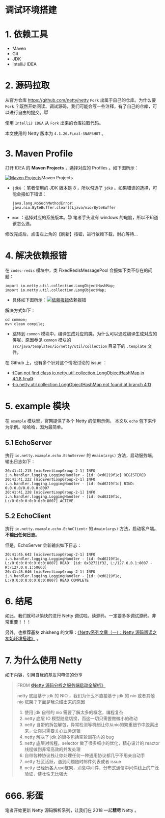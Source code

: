 # 调试环境搭建

# 1. 依赖工具

- Maven
- Git
- JDK
- IntelliJ IDEA

# 2. 源码拉取

从官方仓库 https://github.com/netty/netty `Fork` 出属于自己的仓库。为什么要 `Fork` ？既然开始阅读、调试源码，我们可能会写一些注释，有了自己的仓库，可以进行自由的提交。😈

使用 `IntelliJ IDEA` 从 `Fork` 出来的仓库拉取代码。

本文使用的 Netty 版本为 `4.1.26.Final-SNAPSHOT` 。

# 3. Maven Profile

打开 IDEA 的 **Maven Projects** ，选择对应的 Profiles 。如下图所示：

[![Maven Projects](http://static.iocoder.cn/images/Netty/2018_01_01/01.png)](http://static.iocoder.cn/images/Netty/2018_01_01/01.png)Maven Projects

- `jdk8` ：笔者使用的 JDK 版本是 8 ，所以勾选了 `jdk8` 。如果错误的选择，可能会报如下错误：

  ```
  java.lang.NoSuchMethodError: java.nio.ByteBuffer.clear()Ljava/nio/ByteBuffer
  ```

- `mac` ：选择对应的系统版本。😈 笔者手头没有 windows 的电脑，所以不知道该怎么选。

修改完成后，点击左上角的【刷新】按钮，进行依赖下载，耐心等待…

# 4. 解决依赖报错

在 `codec-redis` 模块中，类 FixedRedisMessagePool 会报如下类不存在的问题：

```
import io.netty.util.collection.LongObjectHashMap;
import io.netty.util.collection.LongObjectMap;
```

- 具体如下图所示：[![依赖报错](http://static.iocoder.cn/images/Netty/2018_01_01/02.png)](http://static.iocoder.cn/images/Netty/2018_01_01/02.png)依赖报错

解决方式如下：

```
cd common;
mvn clean compile;
```

- 跳转到 `common` 模块中，编译生成对应的类。为什么可以通过编译生成对应的类呢，原因参见 `common` 模块的 `src/java/templates/io/netty/util/collection` 目录下的 `.template` 文件。

在 Github 上，也有多个针对这个情况讨论的 issue ：

- [《Can not find class io.netty.util.collection.LongObjectHashMap in 4.1.8.final》](https://github.com/netty/netty/issues/7518)
- [《io.netty.util.collection.LongObjectHashMap not found at branch 4.1》](https://github.com/netty/netty/issues/5447)

# 5. example 模块

在 `example` 模块里，官网提供了多个 Netty 的使用示例。
本文以 `echo` 包下来作为示例。哈哈哈，因为最简单。

## 5.1 EchoServer

执行 `io.netty.example.echo.EchoServer` 的 `#main(args)` 方法，启动服务端。输出日志如下：

```
20:41:41.215 [nioEventLoopGroup-2-1] INFO  i.n.handler.logging.LoggingHandler - [id: 0xd0219f1c] REGISTERED
20:41:41.222 [nioEventLoopGroup-2-1] INFO  i.n.handler.logging.LoggingHandler - [id: 0xd0219f1c] BIND: 0.0.0.0/0.0.0.0:8007
20:41:41.228 [nioEventLoopGroup-2-1] INFO  i.n.handler.logging.LoggingHandler - [id: 0xd0219f1c, L:/0:0:0:0:0:0:0:0:8007] ACTIVE
```

## 5.2 EchoClient

执行 `io.netty.example.echo.EchoClientr` 的 `#main(args)` 方法，启动客户端。**不输出任何日志**。

但是，EchoServer 会新输出如下日志：

```
20:41:45.642 [nioEventLoopGroup-2-1] INFO  i.n.handler.logging.LoggingHandler - [id: 0xd0219f1c, L:/0:0:0:0:0:0:0:0:8007] READ: [id: 0x32721f32, L:/127.0.0.1:8007 - R:/127.0.0.1:50663]
20:41:45.646 [nioEventLoopGroup-2-1] INFO  i.n.handler.logging.LoggingHandler - [id: 0xd0219f1c, L:/0:0:0:0:0:0:0:0:8007] READ COMPLETE
```

# 6. 结尾

如此，我们就可以愉快的进行 Netty 调试啦。读源码，一定要多多调试源码。非常重要！！！

另外，也推荐基友 zhisheng 的文章：[《Netty系列文章（一）：Netty 源码阅读之初始环境搭建》](http://www.54tianzhisheng.cn/2017/12/08/netty-01-env/) 。

# 7. 为什么使用 Netty

如下内容，引用自我的基友闪电侠的分享

> FROM [《Netty 源码分析之服务端启动全解析》](https://www.jianshu.com/p/c5068caab217)
>
> netty 底层基于 jdk 的 NIO ，我们为什么不直接基于 jdk 的 nio 或者其他 nio 框架？下面是我总结出来的原因
>
> 1. 使用 jdk 自带的 nio 需要了解太多的概念，编程复杂
> 2. netty 底层 IO 模型随意切换，而这一切只需要做微小的改动
> 3. netty 自带的拆包解包，异常检测等机制让你从nio的繁重细节中脱离出来，让你只需要关心业务逻辑
> 4. netty 解决了 jdk 的很多包括空轮训在内的 bug
> 5. netty 底层对线程，selector 做了很多细小的优化，精心设计的 reactor 线程做到非常高效的并发处理
> 6. 自带各种协议栈让你处理任何一种通用协议都几乎不用亲自动手
> 7. netty 社区活跃，遇到问题随时邮件列表或者 issue
> 8. netty 已经历各大rpc框架，消息中间件，分布式通信中间件线上的广泛验证，健壮性无比强大

# 666. 彩蛋

笔者开始更新 Netty 源码解析系列，让我们在 2018 一起**精尽** Netty 。